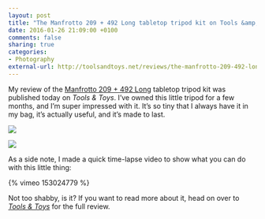 ```yaml
---
layout: post
title: "The Manfrotto 209 + 492 Long tabletop tripod kit on Tools &amp; Toys"
date: 2016-01-26 21:09:00 +0100
comments: false
sharing: true
categories: 
- Photography
external-url: http://toolsandtoys.net/reviews/the-manfrotto-209-492-long-tabletop-tripod-kit/
---
```


My review of the [Manfrotto 209 + 492 Long](http://www.amazon.com/gp/product/B002VD8380/?tag=analogsens-20) tabletop tripod kit was published today on _Tools & Toys_. I’ve owned this little tripod for a few months, and I’m super impressed with it. It’s so tiny that I always have it in my bag, it’s actually useful, and it’s made to last.

<p class="full-width"><img src="https://farm2.staticflickr.com/1479/24336551300_20ea5b9f07_o.jpg"/></p>

<p class="extra-width"><img src="https://farm2.staticflickr.com/1669/24549896581_c60383879c_o.jpg"/></p>

As a side note, I made a quick time-lapse video to show what you can do with this little thing:

{% vimeo 153024779 %}

Not too shabby, is it? If you want to read more about it, head on over to _[Tools & Toys](http://toolsandtoys.net/reviews/the-manfrotto-209-492-long-tabletop-tripod-kit/)_ for the full review.